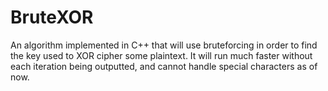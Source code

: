 # BruteXOR
An algorithm implemented in C++ that will use bruteforcing in order to find the key used to XOR cipher some plaintext.
It will run much faster without each iteration being outputted, and cannot handle special characters as of now.
